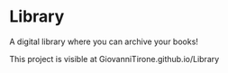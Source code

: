 # Library

A digital library where you can archive your books!

This project is visible at GiovanniTirone.github.io/Library
